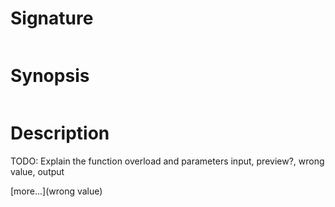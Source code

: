 # Signature
```vikid-signature
```

# Synopsis
```vikid-synopsis
```

# Description
TODO: Explain the function overload and parameters input, preview?, wrong value, output

[more...](wrong value)